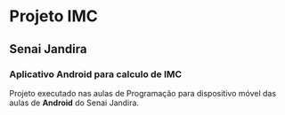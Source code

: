 # Projeto IMC

## Senai Jandira

### Aplicativo Android para calculo de IMC

Projeto executado nas aulas de Programação para 
dispositivo móvel das aulas de **Android** do Senai Jandira.


